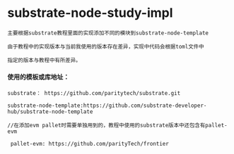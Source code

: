 # substrate-node-study-impl
```
主要根据substrate教程里面的实现添加不同的模块到substrate-node-template
```
```
由于教程中的实现版本与当前我使用的版本存在差异，实现中代码会根据toml文件中
```
```
指定的版本与教程中有所差异。
```
#### 使用的模板或库地址：
```
substrate： https://github.com/paritytech/substrate.git

substrate-node-template:https://github.com/substrate-developer-hub/substrate-node-template

//在添加evm pallet时需要单独用到的，教程中使用的substrate版本中还包含有pallet-evm

 pallet-evm: https://github.com/parityTech/frontier
